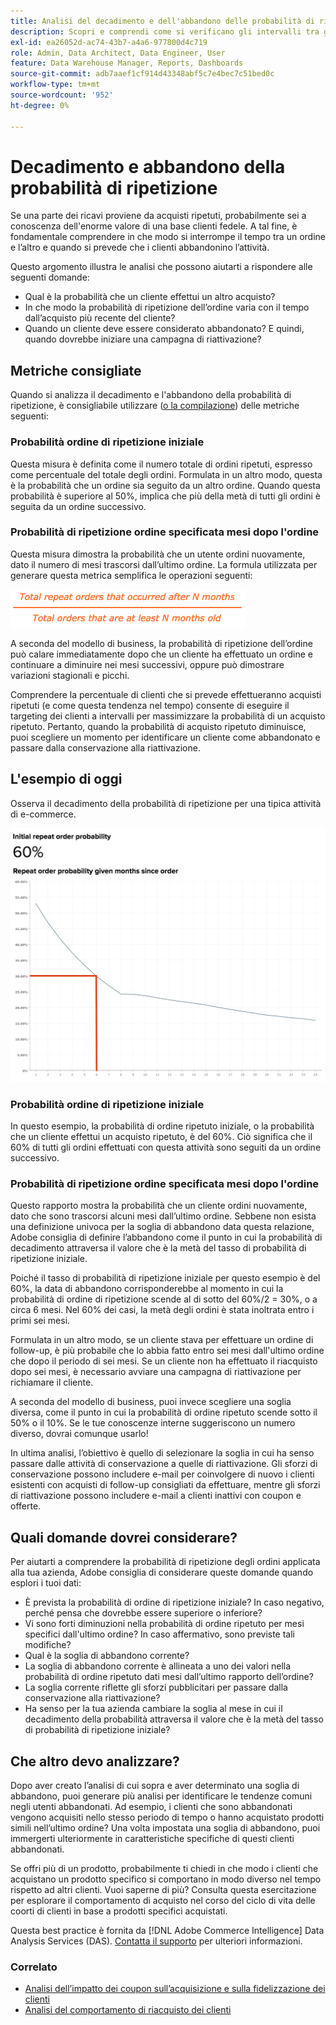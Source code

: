 ```yaml
---
title: Analisi del decadimento e dell'abbandono delle probabilità di ripetizione
description: Scopri e comprendi come si verificano gli intervalli tra gli ordini e quando si prevede un abbandono dei clienti.
exl-id: ea26052d-ac74-43b7-a4a6-977800d4c719
role: Admin, Data Architect, Data Engineer, User
feature: Data Warehouse Manager, Reports, Dashboards
source-git-commit: adb7aaef1cf914d43348abf5c7e4bec7c51bed0c
workflow-type: tm+mt
source-wordcount: '952'
ht-degree: 0%

---
```


# Decadimento e abbandono della probabilità di ripetizione

Se una parte dei ricavi proviene da acquisti ripetuti, probabilmente sei a conoscenza dell&#39;enorme valore di una base clienti fedele. A tal fine, è fondamentale comprendere in che modo si interrompe il tempo tra un ordine e l’altro e quando si prevede che i clienti abbandonino l’attività.

Questo argomento illustra le analisi che possono aiutarti a rispondere alle seguenti domande:

* Qual è la probabilità che un cliente effettui un altro acquisto?
* In che modo la probabilità di ripetizione dell’ordine varia con il tempo dall’acquisto più recente del cliente?
* Quando un cliente deve essere considerato abbandonato? E quindi, quando dovrebbe iniziare una campagna di riattivazione?

## Metriche consigliate

Quando si analizza il decadimento e l&#39;abbandono della probabilità di ripetizione, è consigliabile utilizzare ([o la compilazione](../../data-user/reports/ess-manage-data-metrics.md)) delle metriche seguenti:

### Probabilità ordine di ripetizione iniziale

Questa misura è definita come il numero totale di ordini ripetuti, espresso come percentuale del totale degli ordini. Formulata in un altro modo, questa è la probabilità che un ordine sia seguito da un altro ordine. Quando questa probabilità è superiore al 50%, implica che più della metà di tutti gli ordini è seguita da un ordine successivo.

### Probabilità di ripetizione ordine specificata mesi dopo l&#39;ordine

Questa misura dimostra la probabilità che un utente ordini nuovamente, dato il numero di mesi trascorsi dall’ultimo ordine. La formula utilizzata per generare questa metrica semplifica le operazioni seguenti:

![Formula di probabilità di ripetizione](../../assets/Repeat_probability_formula.png)

A seconda del modello di business, la probabilità di ripetizione dell’ordine può calare immediatamente dopo che un cliente ha effettuato un ordine e continuare a diminuire nei mesi successivi, oppure può dimostrare variazioni stagionali e picchi.

Comprendere la percentuale di clienti che si prevede effettueranno acquisti ripetuti (e come questa tendenza nel tempo) consente di eseguire il targeting dei clienti a intervalli per massimizzare la probabilità di un acquisto ripetuto. Pertanto, quando la probabilità di acquisto ripetuto diminuisce, puoi scegliere un momento per identificare un cliente come abbandonato e passare dalla conservazione alla riattivazione.

## L&#39;esempio di oggi

Osserva il decadimento della probabilità di ripetizione per una tipica attività di e-commerce.

![Probabilità ordine di ripetizione iniziale probabilità ordine di ripetizione data mesi dall&#39;ordine.](../../assets/Order_probability_reports.png)

### Probabilità ordine di ripetizione iniziale

In questo esempio, la probabilità di ordine ripetuto iniziale, o la probabilità che un cliente effettui un acquisto ripetuto, è del 60%. Ciò significa che il 60% di tutti gli ordini effettuati con questa attività sono seguiti da un ordine successivo.

### Probabilità di ripetizione ordine specificata mesi dopo l&#39;ordine

Questo rapporto mostra la probabilità che un cliente ordini nuovamente, dato che sono trascorsi alcuni mesi dall’ultimo ordine. Sebbene non esista una definizione univoca per la soglia di abbandono data questa relazione, Adobe consiglia di definire l’abbandono come il punto in cui la probabilità di decadimento attraversa il valore che è la metà del tasso di probabilità di ripetizione iniziale.

Poiché il tasso di probabilità di ripetizione iniziale per questo esempio è del 60%, la data di abbandono corrisponderebbe al momento in cui la probabilità di ordine di ripetizione scende al di sotto del 60%/2 = 30%, o a circa 6 mesi. Nel 60% dei casi, la metà degli ordini è stata inoltrata entro i primi sei mesi.

Formulata in un altro modo, se un cliente stava per effettuare un ordine di follow-up, è più probabile che lo abbia fatto entro sei mesi dall&#39;ultimo ordine che dopo il periodo di sei mesi. Se un cliente non ha effettuato il riacquisto dopo sei mesi, è necessario avviare una campagna di riattivazione per richiamare il cliente.

A seconda del modello di business, puoi invece scegliere una soglia diversa, come il punto in cui la probabilità di ordine ripetuto scende sotto il 50% o il 10%. Se le tue conoscenze interne suggeriscono un numero diverso, dovrai comunque usarlo!

In ultima analisi, l’obiettivo è quello di selezionare la soglia in cui ha senso passare dalle attività di conservazione a quelle di riattivazione. Gli sforzi di conservazione possono includere e-mail per coinvolgere di nuovo i clienti esistenti con acquisti di follow-up consigliati da effettuare, mentre gli sforzi di riattivazione possono includere e-mail a clienti inattivi con coupon e offerte.

## Quali domande dovrei considerare?

Per aiutarti a comprendere la probabilità di ripetizione degli ordini applicata alla tua azienda, Adobe consiglia di considerare queste domande quando esplori i tuoi dati:

* È prevista la probabilità di ordine di ripetizione iniziale? In caso negativo, perché pensa che dovrebbe essere superiore o inferiore?
* Vi sono forti diminuzioni nella probabilità di ordine ripetuto per mesi specifici dall&#39;ultimo ordine? In caso affermativo, sono previste tali modifiche?
* Qual è la soglia di abbandono corrente?
* La soglia di abbandono corrente è allineata a uno dei valori nella probabilità di ordine ripetuto dati mesi dall’ultimo rapporto dell’ordine?
* La soglia corrente riflette gli sforzi pubblicitari per passare dalla conservazione alla riattivazione?
* Ha senso per la tua azienda cambiare la soglia al mese in cui il decadimento della probabilità attraversa il valore che è la metà del tasso di probabilità di ripetizione iniziale?

## Che altro devo analizzare?

Dopo aver creato l’analisi di cui sopra e aver determinato una soglia di abbandono, puoi generare più analisi per identificare le tendenze comuni negli utenti abbandonati. Ad esempio, i clienti che sono abbandonati vengono acquisiti nello stesso periodo di tempo o hanno acquistato prodotti simili nell’ultimo ordine? Una volta impostata una soglia di abbandono, puoi immergerti ulteriormente in caratteristiche specifiche di questi clienti abbandonati.

Se offri più di un prodotto, probabilmente ti chiedi in che modo i clienti che acquistano un prodotto specifico si comportano in modo diverso nel tempo rispetto ad altri clienti. Vuoi saperne di più? Consulta questa esercitazione per esplorare il comportamento di acquisto nel corso del ciclo di vita delle coorti di clienti in base a prodotti specifici acquistati.

Questa best practice è fornita da [!DNL Adobe Commerce Intelligence] Data Analysis Services (DAS). [Contatta il supporto](https://experienceleague.adobe.com/docs/commerce-knowledge-base/kb/troubleshooting/miscellaneous/mbi-service-policies.html?lang=it) per ulteriori informazioni.

### Correlato

* [Analisi dell’impatto dei coupon sull’acquisizione e sulla fidelizzazione dei clienti](../analysis/coupon-impact.md)
* [Analisi del comportamento di riacquisto dei clienti](../analysis/repurchase-behavior.md)
